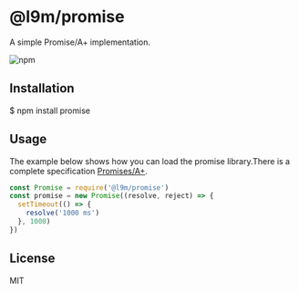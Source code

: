 # @l9m/promise

A simple Promise/A+ implementation.

![npm](https://img.shields.io/npm/v/@l9m/promise)

## Installation

$ npm install promise

## Usage

The example below shows how you can load the promise library.There is a complete specification [Promises/A+](http://promises-aplus.github.com/promises-spec/).

```js
const Promise = require('@l9m/promise')
const promise = new Promise((resolve, reject) => {
  setTimeout(() => {
    resolve('1000 ms')
  }, 1000)
})
```

## License

MIT
